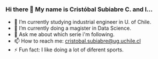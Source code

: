 ### Hi there 👋 My name is Cristóbal Subiabre C. and I...

- 🔭 I’m currently studying industrial engineer in U. of Chile.
- 🌱 I’m currently doing a magister in Data Science.
- 💬 Ask me about which serie i'm following.
- 📫 How to reach me: cristobal.subiabre@ug.uchile.cl
- ⚡ Fun fact: I like doing a lot of diferent sports.
